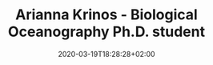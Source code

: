 ---
title: Arianna Krinos - Biological Oceanography Ph.D. student
date: 2020-03-19T18:28:28+02:00
draft: false
description: A website to share my most recent experiences as a student and updates about my work. 

header:
  description: <span class="white-text">Hello, and welcome to my website! I am a biological oceanography PhD student in the MIT-WHOI Joint Program. I get excited about <span class="green-text">phytoplankton</span>, <span class="green-text">bioinformatics</span>, and <span class="green-text">modeling</span>. I'm also really interested in toxicology and global change.</span>
  image:
    url: img/villa_pics.jpg
    alt_text: An image of a beach important to Arianna.
text_groups:
  - name: Background
    description: Arianna graduated from Virginia Tech in 2019, where she studied Computer Science, Biological Sciences, and Computational Modeling and Data Analytics. She has had a long-standing interest in mathematics and operational thinking on one hand, and biology, marine science, and naturalism of the other, and has been so pleasantly surprised to find a natural combination of the two in her work. 
projects:
  - title: Strato
    type: wed design
    link: https://www.twitter.com/ariannakrinos
    image:
      url: works/strato.jpg
      alt: The Strato web design theme
      media: "(max-width: 46.25em)"
      params:
      - options: 1130x590
      - options: 848x443
      - options: 565x420
      - options: 360x318 Left
  - title: Analytik
    type: UI/UX
    link: https://unsplash.com/photos/yeB9jDmHm6M
    class: short-col
    image:
      url: works/analytik.jpg
      alt: The Analytic web design theme
      media: "(max-width: 46.25em)"
      params:
      - options: 364x590 Top
      - options: 848x443 Top
      - options: 565x420
      - options: 360x318
  - title: Friends
    type: Product Development
    link: https://unsplash.com/photos/ir5lIkVFqC4
    class: wide-col
    image:
      url: works/friends.jpg
      alt: The Friends theme
      media: "(max-width: 46.25em)"
      params:
      - options: 746x590 Left
      - options: 848x443 Top
      - options: 565x420 Left
      - options: 360x318 Center
  - title: Food
    type: web design
    link: https://unsplash.com/photos/JVSgcV8_vb4
    class: wide-col
    image:
      url: works/food.jpg
      alt: The Food website for recipes
      media: "(max-width: 46.25em)"
      params:
      - options: 746x590 Center
      - options: 848x443 Center
      - options: 565x420 Center
      - options: 360x318 Center
  - title: StatApp
    type: UI/UX
    link: https://unsplash.com/photos/nJX74kn1yn4
    class: short-col
    image:
      url: works/statapp.jpg
      alt: The application for statistic
      media: "(max-width: 46.25em)"
      params:
      - options: 364x590 Left
      - options: 848x443
      - options: 565x420 Center
      - options: 360x318 Center
---